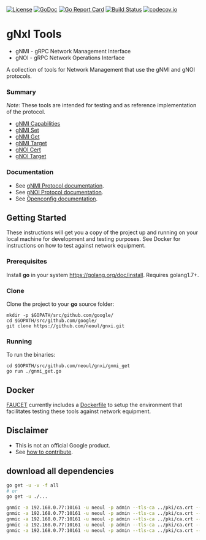 
[![License](https://img.shields.io/badge/license-Apache%202.0-blue.svg)](https://opensource.org/licenses/Apache-2.0)
[![GoDoc](https://godoc.org/github.com/neoul/gnxi?status.svg)](https://godoc.org/github.com/neoul/gnxi)
[![Go Report Card](https://goreportcard.com/badge/github.com/neoul/gnxi)](https://goreportcard.com/report/github.com/neoul/gnxi)
[![Build Status](https://travis-ci.org/google/gnxi.svg?branch=master)](https://travis-ci.org/google/gnxi)
[![codecov.io](https://codecov.io/github/google/gnxi/coverage.svg?branch=master)](https://codecov.io/github/google/gnxi?branch=master)

# gNxI Tools

*   gNMI - gRPC Network Management Interface
*   gNOI - gRPC Network Operations Interface

A collection of tools for Network Management that use the gNMI and gNOI protocols.

### Summary

_Note_: These tools are intended for testing and as reference implementation of the protocol.

*  [gNMI Capabilities](./gnmi_capabilities)
*  [gNMI Set](./gnmi_set)
*  [gNMI Get](./gnmi_get)
*  [gNMI Target](./gnmi_target)
*  [gNOI Cert](./gnoi_cert)
*  [gNOI Target](./gnoi_target)

### Documentation

*  See [gNMI Protocol documentation](https://github.com/openconfig/reference/tree/master/rpc/gnmi).
*  See [gNOI Protocol documentation](https://github.com/openconfig/gnoi).
*  See [Openconfig documentation](http://www.openconfig.net/).

## Getting Started

These instructions will get you a copy of the project up and running on your local machine for development and testing purposes. See Docker for instructions on how to test against network equipment.

### Prerequisites

Install __go__ in your system https://golang.org/doc/install. Requires golang1.7+.

### Clone

Clone the project to your __go__ source folder:
```
mkdir -p $GOPATH/src/github.com/google/
cd $GOPATH/src/github.com/google/
git clone https://github.com/neoul/gnxi.git
```

### Running

To run the binaries:

```
cd $GOPATH/src/github.com/neoul/gnxi/gnmi_get
go run ./gnmi_get.go
```

## Docker

[FAUCET](https://github.com/faucetsdn/gnmi) currently includes a [Dockerfile](https://github.com/faucetsdn/gnmi/blob/master/Dockerfile) to setup the environment that facilitates testing these tools against network equipment.

## Disclaimer

*  This is not an official Google product.
*  See [how to contribute](CONTRIBUTING.md).


## download all dependencies

```bash
go get -u -v -f all
# or
go get -u ./...
```


```bash
gnmic -a 192.168.0.77:10161 -u neoul -p admin --tls-ca ../pki/ca.crt --tls-cert ../pki/client.crt --tls-key ../pki/client.key capabilities
gnmic -a 192.168.0.77:10161 -u neoul -p admin --tls-ca ../pki/ca.crt --tls-cert ../pki/client.crt --tls-key ../pki/client.key sub --path "openconfig-interfaces:interfaces/interface"
gnmic -a 192.168.0.77:10161 -u neoul -p admin --tls-ca ../pki/ca.crt --tls-cert ../pki/client.crt --tls-key ../pki/client.key sub --path "/interfaces/interface[name=wlp0s20f3]"
gnmic -a 192.168.0.77:10161 -u neoul -p admin --tls-ca ../pki/ca.crt --tls-cert ../pki/client.crt --tls-key ../pki/client.key sub --path "/interfaces/interface[name=wlp0s20f3]" --path "/messages" --stream-mode ON_CHANGE
gnmic -a 192.168.0.77:10161 -u neoul -p admin --tls-ca ../pki/ca.crt --tls-cert ../pki/client.crt --tls-key ../pki/client.key get --path "/interfaces/interface[name=wlp0s20f3]"
```